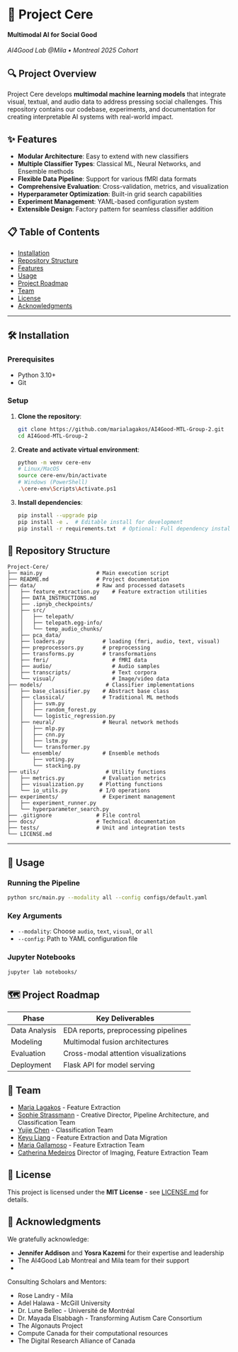 

# 🧠 Project Cere

#### Multimodal AI for Social Good

*AI4Good Lab @Mila • Montreal 2025 Cohort*

## 🔍 Project Overview

Project Cere develops **multimodal machine learning models** that integrate visual, textual, and audio data to address pressing social challenges. This repository contains our codebase, experiments, and documentation for creating interpretable AI systems with real-world impact.

## ✨ Features

- **Modular Architecture**: Easy to extend with new classifiers
- **Multiple Classifier Types**: Classical ML, Neural Networks, and Ensemble methods
- **Flexible Data Pipeline**: Support for various fMRI data formats
- **Comprehensive Evaluation**: Cross-validation, metrics, and visualization
- **Hyperparameter Optimization**: Built-in grid search capabilities
- **Experiment Management**: YAML-based configuration system
- **Extensible Design**: Factory pattern for seamless classifier addition

## 📋 Table of Contents

- [Installation](#-installation)
- [Repository Structure](#-repository-structure)
- [Features](#-features)
- [Usage](#-usage)
- [Project Roadmap](#-project-roadmap)
- [Team](#-team)
- [License](#-license)
- [Acknowledgments](#-acknowledgments)


-------------------------


## 🛠️ Installation

### Prerequisites

- Python 3.10+
- Git

### Setup
1. **Clone the repository**:

   ```bash
   git clone https://github.com/marialagakos/AI4Good-MTL-Group-2.git
   cd AI4Good-MTL-Group-2
   ```

2. **Create and activate virtual environment**:

   ```bash
   python -m venv cere-env
   # Linux/MacOS
   source cere-env/bin/activate
   # Windows (PowerShell)
   .\cere-env\Scripts\Activate.ps1
   ```

3. **Install dependencies**:

   ```bash
   pip install --upgrade pip
   pip install -e .  # Editable install for development
   pip install -r requirements.txt  # Optional: Full dependency install
   ```

## 📂 Repository Structure

```
Project-Cere/
├── main.py                 # Main execution script
├── README.md               # Project documentation
├── data/                   # Raw and processed datasets
│   ├── feature_extraction.py    # Feature extraction utilities
│   ├── DATA_INSTRUCTIONS.md
│   ├── .ipnyb_checkpoints/
│   ├── src/                 
│   │   ├── telepath/
│   │   ├── telepath.egg-info/
│   │   └── temp_audio_chunks/
│   ├── pca_data/
│   ├── loaders.py            # loading (fmri, audio, text, visual)
│   ├── preprocessors.py      # preprocessing
│   ├── transforms.py         # transformations
│   ├── fmri/                    # fMRI data
│   ├── audio/                   # Audio samples
│   ├── transcripts/             # Text corpora
│   └── visual/                  # Image/video data
├── models/                    # Classifier implementations
│   ├── base_classifier.py    # Abstract base class
│   ├── classical/            # Traditional ML methods
│   │   ├── svm.py
│   │   ├── random_forest.py
│   │   └── logistic_regression.py
│   ├── neural/               # Neural network methods
│   │   ├── mlp.py
│   │   ├── cnn.py
│   │   ├── lstm.py
│   │   └── transformer.py
│   └── ensemble/             # Ensemble methods
│       ├── voting.py
│       └── stacking.py
├── utils/                     # Utility functions
│   ├── metrics.py            # Evaluation metrics
│   ├── visualization.py     # Plotting functions
│   └── io_utils.py          # I/O operations
├── experiments/              # Experiment management
│   ├── experiment_runner.py
│   └── hyperparameter_search.py
├── .gitignore              # File control
├── docs/                   # Technical documentation
├── tests/                  # Unit and integration tests
└── LICENSE.md
```


-------------------------


## 🚀 Usage

### Running the Pipeline

```bash
python src/main.py --modality all --config configs/default.yaml
```

### Key Arguments

- `--modality`: Choose `audio`, `text`, `visual`, or `all`
- `--config`: Path to YAML configuration file

### Jupyter Notebooks

```bash
jupyter lab notebooks/
```

## 🗺️ Project Roadmap

| Phase          | Key Deliverables                          |
|----------------|------------------------------------------|
| Data Analysis  | EDA reports, preprocessing pipelines     |
| Modeling       | Multimodal fusion architectures          |
| Evaluation     | Cross-modal attention visualizations     |
| Deployment     | Flask API for model serving              |

## 👥 Team

- [Maria Lagakos](https://github.com/marialagakos) - Feature Extraction
- [Sophie Strassmann](https://github.com/sophiestrazie) - Creative Director, Pipeline Architecture, and Classification Team
- [Yujie Chen](https://github.com/huricaneee) - Classification Team
- [Keyu Liang](https://github.com/Keyu17) - Feature Extraction and Data Migration
- [Maria Gallamoso](https://github.com/mariagarcia) - Feature Extraction Team
- [Catherina Medeiros](https://github.com/cathmedeiros) Director of Imaging, Feature Extraction Team


## 📜 License

This project is licensed under the **MIT License** - see [LICENSE.md](LICENSE.md) for details.

## 🙏 Acknowledgments

We gratefully acknowledge:

- **Jennifer Addison** and **Yosra Kazemi** for their expertise and leadership
- The AI4Good Lab Montreal and Mila team for their support
- 

Consulting Scholars and Mentors:

- Rose Landry - Mila
- Adel Halawa - McGill University
- Dr. Lune Bellec - Université de Montréal
- Dr. Mayada Elsabbagh - Transforming Autism Care Consortium
- The Algonauts Project
- Compute Canada for their computational resources
- The Digital Research Alliance of Canada
